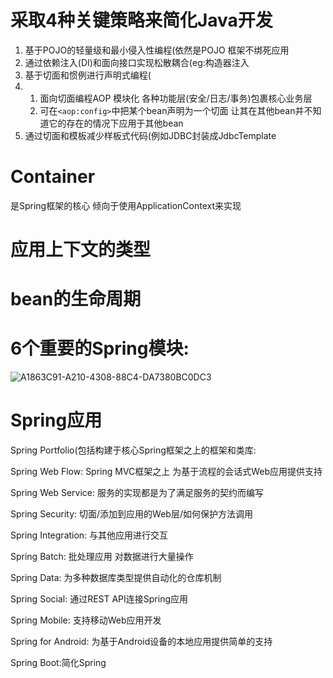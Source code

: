# 采取4种关键策略来简化Java开发

1. 基于POJO的轻量级和最小侵入性编程(依然是POJO 框架不绑死应用
2. 通过依赖注入(DI)和面向接口实现松散耦合(eg:构造器注入
3. 基于切面和惯例进行声明式编程(
4. 1. 面向切面编程AOP 模块化 各种功能层(安全/日志/事务)包裹核心业务层
   2. 可在`<aop:config>`中把某个bean声明为一个切面 让其在其他bean并不知道它的存在的情况下应用于其他bean
5. 通过切面和模板减少样板式代码(例如JDBC封装成JdbcTemplate

# Container

是Spring框架的核心 倾向于使用ApplicationContext来实现

# 应用上下文的类型

# bean的生命周期

# 6个重要的Spring模块:

![A1863C91-A210-4308-88C4-DA7380BC0DC3](/var/folders/l1/lmxknrlj03v0k3d2vzcfmhlh0000gn/T/com.evernote.Evernote/com.evernote.Evernote/WebKitDnD.Wrf8yq/A1863C91-A210-4308-88C4-DA7380BC0DC3.png)

# Spring应用

Spring Portfolio(包括构建于核心Spring框架之上的框架和类库:

Spring Web Flow: Spring MVC框架之上 为基于流程的会话式Web应用提供支持

Spring Web Service: 服务的实现都是为了满足服务的契约而编写

Spring Security: 切面/添加到应用的Web层/如何保护方法调用

Spring Integration: 与其他应用进行交互

Spring Batch: 批处理应用 对数据进行大量操作

Spring Data: 为多种数据库类型提供自动化的仓库机制

Spring Social: 通过REST API连接Spring应用

Spring Mobile: 支持移动Web应用开发

Spring for Android: 为基于Android设备的本地应用提供简单的支持

Spring Boot:简化Spring